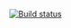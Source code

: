 [![Build status](https://ci.appveyor.com/api/projects/status/phhedbyj67km3y2p/branch/main?svg=true)](https://ci.appveyor.com/project/Mica78/netology-ra-componenets-tasks1-2/branch/main)
